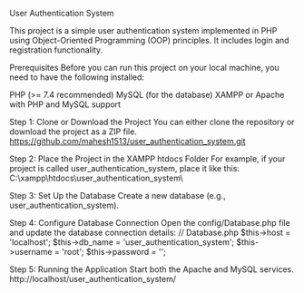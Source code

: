 User Authentication System

This project is a simple user authentication system implemented in PHP using Object-Oriented Programming (OOP) principles. It includes login and registration functionality.

Prerequisites
Before you can run this project on your local machine, you need to have the following installed:

PHP (>= 7.4 recommended)
MySQL (for the database)
XAMPP or Apache with PHP and MySQL support

Step 1: Clone or Download the Project
You can either clone the repository or download the project as a ZIP file.
https://github.com/mahesh1513/user_authentication_system.git

Step 2: Place the Project in the XAMPP htdocs Folder
For example, if your project is called user_authentication_system, place it like this:
C:\xampp\htdocs\user_authentication_system\

Step 3: Set Up the Database
Create a new database (e.g.,  user_authentication_system).

Step 4: Configure Database Connection
Open the config/Database.php file and update the database connection details:
// Database.php
$this->host = 'localhost';
$this->db_name = 'user_authentication_system';
$this->username = 'root'; 
$this->password = '';

Step 5: Running the Application
Start both the Apache and MySQL services.
http://localhost/user_authentication_system/









